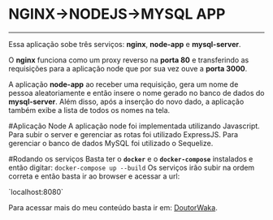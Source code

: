 <h1>NGINX->NODEJS->MYSQL APP</h1>
<hr>

<p>Essa aplicação sobe três serviços: <b>nginx</b>, <b>node-app</b> e <b>mysql-server</b>.</p>

<p>O <b>nginx</b> funciona como um proxy reverso na <b>porta 80</b> e transferindo
as requisições para a aplicação node que por sua vez ouve a <b>porta 3000</b>.</p>

A aplicação <b>node-app</b> ao receber uma requisição, gera um nome de pessoa
aleatoriamente e então insere o nome gerado no banco de dados do <b>mysql-server</b>.
Além disso, após a inserção do novo dado, a aplicação também exibe a lista
de todos os nomes na tela.

#Aplicação Node
A aplicação node foi implementada utilizando Javascript. Para subir
o server e gerenciar as rotas foi utilizado ExpressJS. Para gerenciar
o banco de dados MySQL foi utilizado o Sequelize.

#Rodando os serviços
Basta ter o <b>`docker`</b> e o <b>`docker-compose`</b> instalados e então digitar:
`docker-compose up --build`
Os serviços irão subir na ordem correta e então basta ir ao browser e 
acessar a url:
<p>`localhost:8080`</p>

Para acessar mais do meu conteúdo basta ir em: [DoutorWaka](http://doutorwaka.tech/youtube).